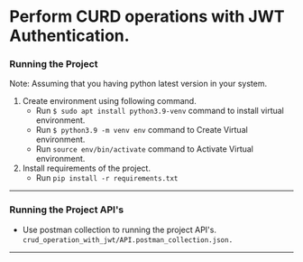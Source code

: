 # Perform CURD operations with JWT Authentication.


### Running the Project
Note: Assuming that you having python latest version in your system.
 1. Create environment using following command.
    * Run `$ sudo apt install python3.9-venv` command to install virtual environment.
    * Run `$ python3.9 -m venv env` command to Create Virtual environment.
    * Run `source env/bin/activate` command to Activate Virtual environment.
 2. Install requirements of the project.
    * Run `pip install -r requirements.txt`
 ---
 
### Running the Project API's
  * Use postman collection to running the project API's. `crud_operation_with_jwt/API.postman_collection.json.`
---
